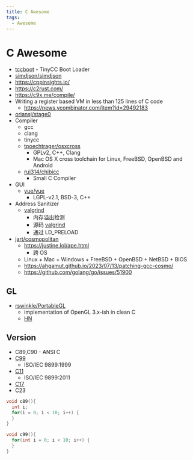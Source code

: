 ```yaml
---
title: C Awesome
tags:
  - Awesome
---
```


# C Awesome

- [tccboot](https://bellard.org/tcc/tccboot.html) - TinyCC Boot Loader
- [simdjson/simdjson](https://github.com/simdjson/simdjson)
- https://cppinsights.io/
- https://c2rust.com/
- https://c9x.me/compile/
- Writing a register based VM in less than 125 lines of C code
  - https://news.ycombinator.com/item?id=29492183
- [oriansj/stage0](https://github.com/oriansj/stage0)
- Compiler
  - gcc
  - clang
  - tinycc
  - [tpoechtrager/osxcross](https://github.com/tpoechtrager/osxcross)
    - GPLv2, C++, Clang
    - Mac OS X cross toolchain for Linux, FreeBSD, OpenBSD and Android
  - [rui314/chibicc](https://github.com/rui314/chibicc)
    - Small C Compiler
- GUI
  - [yue/yue](https://github.com/yue/yue)
    - LGPL-v2.1, BSD-3, C++
- Address Sanitizer
  - [valgrind](https://valgrind.org/)
    - 内存溢出检测
    - 源码 [valgrind](https://sourceware.org/git/valgrind)
    - 通过 LD_PRELOAD
- [jart/cosmopolitan](https://github.com/jart/cosmopolitan)
  - https://justine.lol/ape.html
    - 跨 OS
  - Linux + Mac + Windows + FreeBSD + OpenBSD + NetBSD + BIOS
  - https://ahgamut.github.io/2023/07/13/patching-gcc-cosmo/
  - https://github.com/golang/go/issues/51900

## GL

- [rswinkle/PortableGL](https://github.com/rswinkle/PortableGL)
  - implementation of OpenGL 3.x-ish in clean C
  - [HN](https://news.ycombinator.com/item?id=29745029)

## Version

- C89,C90 - ANSI C
- [C99](https://en.wikipedia.org/wiki/C99)
  - ISO/IEC 9899:1999
- [C11](<https://en.wikipedia.org/wiki/C11_(C_standard_revision)>)
  - ISO/IEC 9899:2011
- [C17](<https://en.wikipedia.org/wiki/C17_(C_standard_revision)>)
- C23

```c
void c89(){
  int i;
  for(i = 0; i < 10; i++) {
  }
}

void c99(){
  for(int i = 0; i < 10; i++) {
  }
}
```
